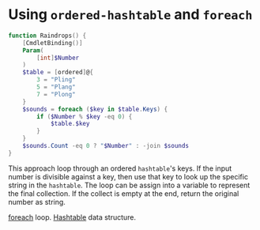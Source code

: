 # Using `ordered-hashtable` and `foreach`

```powershell
function Raindrops() {
    [CmdletBinding()]
    Param(
        [int]$Number
    )
    $table = [ordered]@{
        3 = "Pling"
        5 = "Plang"
        7 = "Plong"
    }
    $sounds = foreach ($key in $table.Keys) {
        if ($Number % $key -eq 0) {
            $table.$key
        }
    }
    $sounds.Count -eq 0 ? "$Number" : -join $sounds
}
```

This approach loop through an ordered `hashtable`'s keys.
If the input number is divisible against a key, then use that key to look up the specific string in the `hashtable`.
The loop can be assign into a variable to represent the final collection.
If the collect is empty at the end, return the original number as string.


[foreach](https://learn.microsoft.com/en-us/powershell/module/microsoft.powershell.core/about/about_foreach) loop.
[Hashtable](https://learn.microsoft.com/en-us/powershell/module/microsoft.powershell.core/about/about_hash_tables) data structure.